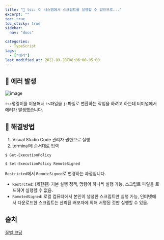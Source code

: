 ```yaml
---
title: "🚨 tsc: 이 시스템에서 스크립트를 실행할 수 없으므로..."
excerpt: ""
toc: true
toc_sticky: true
sidebar:
  nav: "docs"

categories:
  - TypeScript
tags:
  - ["에러"]
last_modified_at: 2022-09-20T08:06:00-05:00
---
```


## 🚨 에러 발생

![image](https://user-images.githubusercontent.com/56298540/191191465-b2232cde-4eb2-446b-bc98-5c8632683be8.png)

`tsc`명령어를 이용해서 `ts`파일을 `js`파일로 변환하는 작업을 하려고 하는데 터미널에서 에러가 발생했습니다.

## 🔨 해결방법

1. Visual Studio Code 관리자 권한으로 실행
2. terminal에 순서대로 입력

```
$ Get-ExecutionPolicy
```

```
$ Set-ExecutionPolicy RemoteSigned
```

`Restricted`에서 `RemoteSigned`로 변경하는 과정입니다.

- `Restrcted`: (제한된) 기본 실행 정책, 명령어 하나씩 실행 가능, 스크립트 파일을 로드하여 실행할 수 없음.
- `RomotedSigned`: 로컬 컴퓨터에서 본인이 생성한 스크립트만 실행 가능, 인터넷에서 다운로드한 스크립트는 신뢰된 배포자에 의해 서명된 것만 실행할 수 있음.

## 출처

[꿀벌 코딩](https://cobee.tistory.com/entry/TypeScript%EC%98%A4%EB%A5%98-tsc-%EC%9D%B4-%EC%8B%9C%EC%8A%A4%ED%85%9C%EC%97%90%EC%84%9C-%EC%8A%A4%ED%81%AC%EB%A6%BD%ED%8A%B8%EB%A5%BC-%EC%8B%A4%ED%96%89%ED%95%A0-%EC%88%98-%EC%97%86%EC%9C%BC%EB%AF%80%EB%A1%9C-%EB%B3%B4%EC%95%88-%EC%98%A4%EB%A5%98)

